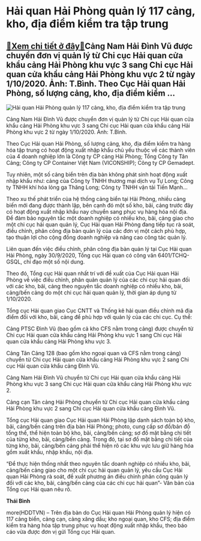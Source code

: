 Hải quan Hải Phòng quản lý 117 cảng, kho, địa điểm kiểm tra tập trung
=====================================================================

[:gift:Xem chi tiết ở đây:gift:](https://hddtvn.com/hai-quan-hai-phong-quan-ly-117-cang-kho-dia-diem-kiem-tra-tap-trung/)Cảng Nam Hải Đình Vũ được chuyển đơn vị quản lý từ Chi cục Hải quan cửa khẩu cảng Hải Phòng khu vực 3 sang Chi cục Hải quan cửa khẩu cảng Hải Phòng khu vực 2 từ ngày 1/10/2020. Ảnh: T.Bình. Theo Cục Hải quan Hải Phòng, số lượng cảng, kho, địa điểm kiểm …
--------------------------------------------------------------------------------------------------------------------------------------------------------------------------------------------------------------------------------------------------------------





![Hải quan Hải Phòng quản lý 117 cảng, kho, địa điểm kiểm tra tập trung](https://hddtvn.com/wp-content/uploads/2021/01/IMG_6621.jpg "Hải quan Hải Phòng quản lý 117 cảng, kho, địa điểm kiểm tra tập trung")


Cảng Nam Hải Đình Vũ được chuyển đơn vị quản lý từ Chi cục Hải quan cửa khẩu cảng Hải Phòng khu vực 3 sang Chi cục Hải quan cửa khẩu cảng Hải Phòng khu vực 2 từ ngày 1/10/2020. Ảnh: T.Bình.



Theo Cục Hải quan Hải Phòng, số lượng cảng, kho, địa điểm kiểm tra hàng hóa tập trung có hoạt động xuất nhập khẩu chủ yếu thuộc về các thành viên của 4 doanh nghiệp lớn là Công ty CP cảng Hải Phòng; Tổng Công ty Tân Cảng; Công ty CP Container Việt Nam (VICONSHIP); Công ty CP Gemadept.


Tuy nhiên, một số cảng biển trên địa bàn không phát sinh hoạt động xuất nhập khẩu như: cảng của Công ty TNHH thương mại dịch vụ Tự Long; Công ty TNHH khí hóa lỏng ga Thăng Long; Công ty TNHH vận tải Tiến Mạnh…


Theo xu thế phát triển của hệ thống cảng biển tại Hải Phòng, nhiều cảng biến mới đang được thành lập, bên cạnh đó một số kho, bãi, cảng trước đây có hoạt động xuất nhập khẩu nay chuyển sang phục vụ hàng hóa nội địa. Để đảm bảo nguyên tắc một doanh nghiệp có nhiều kho, bãi, cảng giao cho một chi cục hải quan quản lý, Cục Hải quan Hải Phòng đang tiếp tục rà soát, điều chỉnh, phân công địa bàn quản lý của các đơn vị một cách phù hợp, tạo thuận lợi cho cộng đồng doanh nghiệp và nâng cao công tác quản lý.


Liên quan đến việc điều chỉnh, phân công địa bàn quản lý tại Cục Hải quan Hải Phòng, ngày 30/9/2020, Tổng cục Hải quan có công văn 6401/TCHQ-GSQL, chỉ đạo một số nội dung.


Theo đó, Tổng cục Hải quan nhất trí với đề xuất của Cục Hải quan Hải Phòng về việc điều chỉnh, phân quản quản lý của các chi cục hải quan đối với các kho, bãi, cảng theo nguyên tắc doanh nghiệp có nhiều kho, bãi, cảng/bến cảng do một chi cục hải quan quản lý, thời gian áp dụng từ 1/10/2020.


Tổng cục Hải quan giao Cục CNTT và Thống kê hải quan điều chỉnh mã địa điểm đối với kho, bãi, cảng để phù hợp với quản lý của các chi cục. Cụ thể:


Cảng PTSC Đình Vũ (bao gồm cả kho CFS nằm trong cảng) được chuyển từ Chi cục Hải quan cửa khẩu cảng Hải Phòng khu vực 1 sang Chi cục Hải quan cửa khẩu cảng Hải Phòng khu vực 3.


Cảng Tân Cảng 128 (bao gồm kho ngoại quan và CFS nằm trong cảng) chuyển từ Chi cục Hải quan cửa khẩu cảng Hải Phòng khu vực 2 sang Chi cục Hải quan cửa khẩu cảng Đình Vũ.


Cảng Nam Hải Đình Vũ chuyển từ Chi cục Hải quan cửa khẩu cảng Hải Phòng khu vực 3 sang Chi cục Hải quan cửa khẩu cảng Hải Phòng khu vực 2.


Cảng cạn Tân cảng Hải Phòng chuyển từ Chi cục Hải quan cửa khẩu cảng Hải Phòng khu vực 2 sang Chi cục Hải quan cửa khẩu cảng Đình Vũ.


Tổng cục Hải quan giao Cục Hải quan Hải Phòng lập danh sách toàn bộ kho, bãi, cảng/bến cảng trên địa bàn Hải Phòng; photo, cung cấp sơ đồ/bản đồ tổng thể, thể hiện toàn bộ kho, bãi, cảng/bến cảng; sơ đồ mặt bằng chi tiết của từng kho, bãi, cảng/bến cảng. Trong đó, tại sơ đồ mặt bằng chi tiết của từng kho, bãi, cảng/bến cảng phải thể hiện rõ các khu vực lưu giữ hàng hóa gồm xuất khẩu, nhập khẩu, nội địa.


“Để thực hiện thống nhất theo nguyên tắc doanh nghiệp có nhiều kho, bãi, cảng/bến cảng giao cho một chi cục hải quan quản lý, yêu cầu Cục Hải quan Hải Phòng rà soát, đề xuất phương án điều chỉnh phân công quản lý đối với các kho, bãi, cảng/bến cảng của các chi cục hải quan”- Văn bản của Tổng cục Hải quan nêu rõ.




**Thái Bình**



more(HDDTVN) – Trên địa bàn do Cục Hải quan Hải Phòng quản lý hiện có 117 cảng biển, cảng cạn, cảng xăng dầu; kho ngoại quan, kho CFS; địa điểm kiểm tra hàng hóa tập trung phục vụ hoạt động xuất nhập khẩu, theo báo cáo vừa được đơn vị gửi Tổng cục Hải quan.

